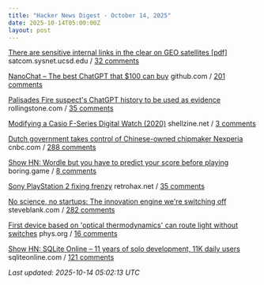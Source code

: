 ```yaml
---
title: "Hacker News Digest · October 14, 2025"
date: 2025-10-14T05:00:00Z
layout: post
---
```


[There are sensitive internal links in the clear on GEO satellites [pdf]](https://satcom.sysnet.ucsd.edu/docs/dontlookup_ccs25_fullpaper.pdf)  satcom.sysnet.ucsd.edu / [32 comments](https://news.ycombinator.com/item?id=45575391)

[NanoChat – The best ChatGPT that $100 can buy](https://github.com/karpathy/nanochat)  github.com / [201 comments](https://news.ycombinator.com/item?id=45569350)

[Palisades Fire suspect's ChatGPT history to be used as evidence](https://www.rollingstone.com/culture/culture-news/chatgpt-palisades-fire-suspect-1235443216/)  rollingstone.com / [35 comments](https://news.ycombinator.com/item?id=45521032)

[Modifying a Casio F-Series Digital Watch (2020)](https://shellzine.net/casio-f-series-mods/)  shellzine.net / [3 comments](https://news.ycombinator.com/item?id=45575742)

[Dutch government takes control of Chinese-owned chipmaker Nexperia](https://www.cnbc.com/2025/10/13/dutch-government-takes-control-of-chinese-owned-chipmaker-nexperia.html)  cnbc.com / [288 comments](https://news.ycombinator.com/item?id=45566644)

[Show HN: Wordle but you have to predict your score before playing](https://boring.game/invite/SRhyUStjin)  boring.game / [8 comments](https://news.ycombinator.com/item?id=45575938)

[Sony PlayStation 2 fixing frenzy](https://retrohax.net/sony-playstation-2-fixing-frenzy/)  retrohax.net / [35 comments](https://news.ycombinator.com/item?id=45574247)

[No science, no startups: The innovation engine we're switching off](https://steveblank.com/2025/10/13/no-science-no-startups-the-unseen-engine-were-switching-off/)  steveblank.com / [282 comments](https://news.ycombinator.com/item?id=45567877)

[First device based on 'optical thermodynamics' can route light without switches](https://phys.org/news/2025-10-device-based-optical-thermodynamics-route.html)  phys.org / [16 comments](https://news.ycombinator.com/item?id=45522266)

[Show HN: SQLite Online – 11 years of solo development, 11K daily users](https://sqliteonline.com/)  sqliteonline.com / [121 comments](https://news.ycombinator.com/item?id=45567770)


_Last updated: 2025-10-14 05:02:13 UTC_
